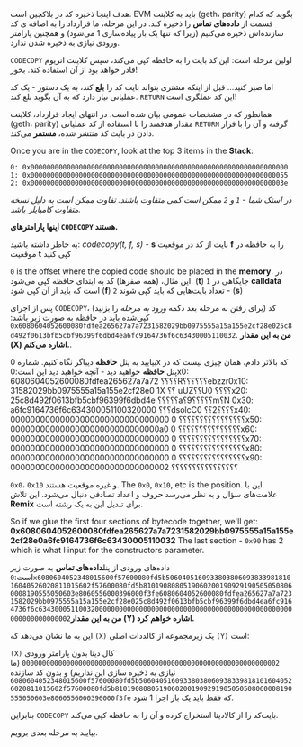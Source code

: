 هدف اینجا ذخیره کد در بلاکچین است. EVM باید به کلاینت (geth، parity) بگوید که کدام قسمت از **داده‌های تماس** را ذخیره کند.   در این مرحله، ما قرارداد را به اضافه ی کد سازنده‌اش ذخیره می‌کنیم (زیرا که تنها یک بار پیاده‌سازی 1 می‌شود) و همچنین پارامتر ورودی نیازی به ذخیره شدن ندارد.

`CODECOPY` اولین مرحله است: این کد بایت را به حافظه کپی می‌کند، سپس کلاینت اتریوم قادر خواهد بود از آن استفاده کند.  بخور!

اما صبر کنید... قبل از اینکه مشتری بتواند بایت کد را **بلع** کند، به یک دستور - یک کد عملیاتی نیاز دارد که به آن بگوید بلع کند. `RETURN` این کد عملگری است!

همانطور که در مشخصات عمومی بیان شده است، در انتهای ایجاد قرارداد، کلاینت (geth، parity) مقدار هدفمند را با استفاده از کد عملیاتی `RETURN` گرفته و آن را با قرار دادن در بایت کد منتشر شده، **مستمر** می‌کند.

Once you are in the `CODECOPY`, look at the top 3 items in the **Stack**:

`0: 0x0000000000000000000000000000000000000000000000000000000000000000`
`1: 0x0000000000000000000000000000000000000000000000000000000000000055`
`2: 0x000000000000000000000000000000000000000000000000000000000000003e`

_در استک شما - `1` و `2` ممکن است کمی متفاوت باشند.  تفاوت ممکن است به دلیل نسخه متفاوت کامپایلر باشد._

**اینها پارامترهای `CODECOPY` هستند.**

به خاطر داشته باشید: _codecopy(t, f, s)_ - **s** بایت از کد در موقعیت **f** را به حافظه در موقعیت **t** کپی کنید

`0` is the offset where the copied code should be placed in the **memory**. در این مثال، (همه صفرها) کد به ابتدای حافظه کپی می‌شود. (**t**) `1` جایگاهی در **calldata** است که باید از آن کپی شود (**f**) `2` تعداد بایت‌هایی که باید کپی شوند - (**s**)

پس از اجرای `CODECOPY`، (برای رفتن به مرحله بعد دکمه _ورود به مرحله_ را بزنید) کد کپی‌شده باید در حافظه به صورت زیر باشد: `0x6080604052600080fdfea265627a7a7231582029bb0975555a15a155e2cf28e025c8d492f0613bfb5cbf96399f6dbd4ea6fc9164736f6c63430005110032`.  **من به این مقدار (X) اشاره می‌کنم.**.

بیایید به پنل **حافظه** دیباگر نگاه کنیم.
شماره 0x که بالاتر دادم، همان چیزی نیست که در پنل **حافظه** خواهید دید - آنچه خواهید دید این است:0x0: 6080604052600080fdfea265627a7a72 ؟؟؟؟R؟؟؟؟؟؟ebzzr0x10: 31582029bb0975555a15a155e2cf28e0 1X ؟؟ uUZ؟؟U؟؟؟؟
0x20: 25c8d492f0613bfb5cbf96399f6dbd4e ؟؟؟؟؟a؟؟؟؟؟9؟m؟N
0x30: a6fc9164736f6c634300051100320000 ؟؟؟dsolcC؟؟؟؟2؟؟
0x40: 00000000000000000000000000000000 ؟؟؟؟؟؟؟؟؟؟؟؟؟؟؟؟
0x50: 000000000000000000000000000000a0 ؟؟؟؟؟؟؟؟؟؟؟؟؟؟؟
0x60: 00000000000000000000000000000000 ؟؟؟؟؟؟؟؟؟؟؟؟؟؟؟؟
0x70: 00000000000000000000000000000000 ؟؟؟؟؟؟؟؟؟؟؟؟؟؟؟؟
0x80: 00000000000000000000000000000000 ؟؟؟؟؟؟؟؟؟؟؟؟؟؟؟؟
0x90: 00000000000000000000000000000002 ؟؟؟؟؟؟؟؟؟؟؟؟؟؟؟؟

`0x0`، `0x10` و غیره موقعیت هستند. The `0x0`, `0x10`, etc is the position.  این با علامت‌های سؤال و به نظر می‌رسد حروف و اعداد تصادفی دنبال می‌شود.  این تلاش **Remix** برای تبدیل این به یک رشته است.

So if we glue the first four sections of bytecode together, we'll get:
**0x6080604052600080fdfea265627a7a7231582029bb0975555a15a155e2cf28e0a6fc9164736f6c63430005110032**  The last section - `0x90` has 2 which is what I input for the constructors parameter.

داده‌های ورودی از پنل**داده‌های تماس** به صورت زیر است:`0x6080604052348015600f57600080fd5b506040516093380380609383398181016040526020811015602f57600080fd5b81019080805190602001909291905050508060008190555050603e8060556000396000f3fe6080604052600080fdfea265627a7a7231582029bb0975555a15a155e2cf28e025c8d492f0613bfb5cbf96399f6dbd4ea6fc9164736f6c634300051100320000000000000000000000000000000000000000000000000000000000000002`**من به این مقدار (Y) اشاره خواهم کرد.**

این به ما نشان می‌دهد که `(X)` یک زیرمجموعه از کالددات اصلی `(Y)` است:

`(X)` کال دیتا بدون پارامتر ورودی `0000000000000000000000000000000000000000000000000000000000000002` (ما نیازی به ذخیره سازی این نداریم) و بدون کد سازنده `6080604052348015600f57600080fd5b506040516093380380609383398181016040526020811015602f57600080fd5b81019080805190602001909291905050508060008190555050603e8060556000396000f3fe` که فقط باید یک بار اجرا 1 شود.

بنابراین `CODECOPY` بایت‌کد را از کالادیتا استخراج کرده و آن را به حافظه کپی می‌کند.

بیایید به مرحله بعدی برویم.
